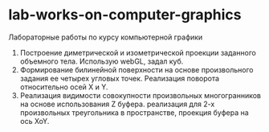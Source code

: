 # lab-works-on-computer-graphics
Лабораторные работы по курсу компьютерной графики


1. Построение диметрической и изометрической проекции заданного объемного тела. Использую webGL, задал куб.
2. Формирование билинейной поверхности на основе произвольного задания ее четырех угловых точек. 
Реализация поворота относительно осей X и Y.
3. Реализация видимости совокупности произвольных многогранников на основе использования Z буфера.
реализация для 2-х произвольных треугольника в пространстве, проекция буфера на ось XoY.


